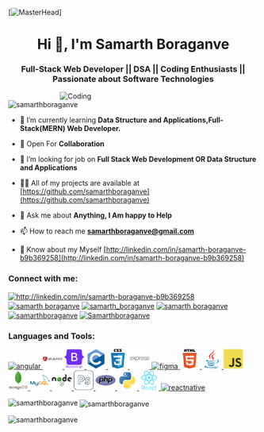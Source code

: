 [![MasterHead](https://cdn.buttercms.com/zLnTfXaDQw2Oi5Y08D0p)]

<h1 align="center">Hi 👋, I'm Samarth Boraganve</h1>
<h3 align="center">Full-Stack Web Developer || DSA || Coding Enthusiasts || Passionate about Software Technologies</h3>
<img align="right" alt="Coding" width="400" src="https://user-images.githubusercontent.com/74038190/212746035-d5c61762-973c-44c0-aec7-887f3b7690e3.gif">


<p align="left"> <img src="https://komarev.com/ghpvc/?username=samarthboraganve&label=Profile%20views&color=0e75b6&style=flat" alt="samarthboraganve" /> </p>

- 🌱 I’m currently learning **Data Structure and Applications,Full-Stack(MERN) Web Developer.**

- 👯 Open For **Collaboration**

- 🤝 I’m looking for job on **Full Stack Web Development OR Data Structure and Applications**

- 👨‍💻 All of my projects are available at [https://github.com/samarthboraganve](https://github.com/samarthboraganve)

- 💬 Ask me about **Anything, I Am happy to Help**

- 📫 How to reach me **samarthboraganve@gmail.com**

- 📄 Know about my Myself [http://linkedin.com/in/samarth-boraganve-b9b369258](http://linkedin.com/in/samarth-boraganve-b9b369258)

<h3 align="left">Connect with me:</h3>
<p align="left">
<a href="https://linkedin.com/in/http://linkedin.com/in/samarth-boraganve-b9b369258" target="blank"><img align="center" src="https://raw.githubusercontent.com/rahuldkjain/github-profile-readme-generator/master/src/images/icons/Social/linked-in-alt.svg" alt="http://linkedin.com/in/samarth-boraganve-b9b369258" height="30" width="40" /></a>
<a href="https://fb.com/samarth boraganve" target="blank"><img align="center" src="https://raw.githubusercontent.com/rahuldkjain/github-profile-readme-generator/master/src/images/icons/Social/facebook.svg" alt="samarth boraganve" height="30" width="40" /></a>
<a href="https://instagram.com/samarth_boraganve" target="blank"><img align="center" src="https://raw.githubusercontent.com/rahuldkjain/github-profile-readme-generator/master/src/images/icons/Social/instagram.svg" alt="samarth_boraganve" height="30" width="40" /></a>
<a href="https://www.youtube.com/c/samarth boraganve" target="blank"><img align="center" src="https://raw.githubusercontent.com/rahuldkjain/github-profile-readme-generator/master/src/images/icons/Social/youtube.svg" alt="samarth boraganve" height="30" width="40" /></a>
<a href="https://www.leetcode.com/samarthboraganve" target="blank"><img align="center" src="https://raw.githubusercontent.com/rahuldkjain/github-profile-readme-generator/master/src/images/icons/Social/leet-code.svg" alt="samarthboraganve" height="30" width="40" /></a>
<a href="https://discord.gg/Samarthboraganve" target="blank"><img align="center" src="https://raw.githubusercontent.com/rahuldkjain/github-profile-readme-generator/master/src/images/icons/Social/discord.svg" alt="Samarthboraganve" height="30" width="40" /></a>
</p>

<h3 align="left">Languages and Tools:</h3>
<p align="left"> <a href="https://angular.io" target="_blank" rel="noreferrer"> <img src="https://angular.io/assets/images/logos/angular/angular.svg" alt="angular" width="40" height="40"/> </a> <a href="https://angular.io" target="_blank" rel="noreferrer"> <img src="https://raw.githubusercontent.com/devicons/devicon/master/icons/angularjs/angularjs-original-wordmark.svg" alt="angularjs" width="40" height="40"/> </a> <a href="https://getbootstrap.com" target="_blank" rel="noreferrer"> <img src="https://raw.githubusercontent.com/devicons/devicon/master/icons/bootstrap/bootstrap-plain-wordmark.svg" alt="bootstrap" width="40" height="40"/> </a> <a href="https://www.cprogramming.com/" target="_blank" rel="noreferrer"> <img src="https://raw.githubusercontent.com/devicons/devicon/master/icons/c/c-original.svg" alt="c" width="40" height="40"/> </a> <a href="https://www.w3schools.com/css/" target="_blank" rel="noreferrer"> <img src="https://raw.githubusercontent.com/devicons/devicon/master/icons/css3/css3-original-wordmark.svg" alt="css3" width="40" height="40"/> </a> <a href="https://expressjs.com" target="_blank" rel="noreferrer"> <img src="https://raw.githubusercontent.com/devicons/devicon/master/icons/express/express-original-wordmark.svg" alt="express" width="40" height="40"/> </a> <a href="https://www.figma.com/" target="_blank" rel="noreferrer"> <img src="https://www.vectorlogo.zone/logos/figma/figma-icon.svg" alt="figma" width="40" height="40"/> </a> <a href="https://www.w3.org/html/" target="_blank" rel="noreferrer"> <img src="https://raw.githubusercontent.com/devicons/devicon/master/icons/html5/html5-original-wordmark.svg" alt="html5" width="40" height="40"/> </a> <a href="https://www.java.com" target="_blank" rel="noreferrer"> <img src="https://raw.githubusercontent.com/devicons/devicon/master/icons/java/java-original.svg" alt="java" width="40" height="40"/> </a> <a href="https://developer.mozilla.org/en-US/docs/Web/JavaScript" target="_blank" rel="noreferrer"> <img src="https://raw.githubusercontent.com/devicons/devicon/master/icons/javascript/javascript-original.svg" alt="javascript" width="40" height="40"/> </a> <a href="https://www.mongodb.com/" target="_blank" rel="noreferrer"> <img src="https://raw.githubusercontent.com/devicons/devicon/master/icons/mongodb/mongodb-original-wordmark.svg" alt="mongodb" width="40" height="40"/> </a> <a href="https://www.mysql.com/" target="_blank" rel="noreferrer"> <img src="https://raw.githubusercontent.com/devicons/devicon/master/icons/mysql/mysql-original-wordmark.svg" alt="mysql" width="40" height="40"/> </a> <a href="https://nodejs.org" target="_blank" rel="noreferrer"> <img src="https://raw.githubusercontent.com/devicons/devicon/master/icons/nodejs/nodejs-original-wordmark.svg" alt="nodejs" width="40" height="40"/> </a> <a href="https://www.photoshop.com/en" target="_blank" rel="noreferrer"> <img src="https://raw.githubusercontent.com/devicons/devicon/master/icons/photoshop/photoshop-line.svg" alt="photoshop" width="40" height="40"/> </a> <a href="https://www.php.net" target="_blank" rel="noreferrer"> <img src="https://raw.githubusercontent.com/devicons/devicon/master/icons/php/php-original.svg" alt="php" width="40" height="40"/> </a> <a href="https://www.python.org" target="_blank" rel="noreferrer"> <img src="https://raw.githubusercontent.com/devicons/devicon/master/icons/python/python-original.svg" alt="python" width="40" height="40"/> </a> <a href="https://reactjs.org/" target="_blank" rel="noreferrer"> <img src="https://raw.githubusercontent.com/devicons/devicon/master/icons/react/react-original-wordmark.svg" alt="react" width="40" height="40"/> </a> <a href="https://reactnative.dev/" target="_blank" rel="noreferrer"> <img src="https://reactnative.dev/img/header_logo.svg" alt="reactnative" width="40" height="40"/> </a> </p>

<p><img align="left" src="https://github-readme-stats.vercel.app/api/top-langs?username=samarthboraganve&show_icons=true&locale=en&layout=compact" alt="samarthboraganve" /></p>

<p>&nbsp;<img align="center" src="https://github-readme-stats.vercel.app/api?username=samarthboraganve&show_icons=true&locale=en" alt="samarthboraganve" /></p>

<p><img align="center" src="https://github-readme-streak-stats.herokuapp.com/?user=samarthboraganve&" alt="samarthboraganve" /></p>
